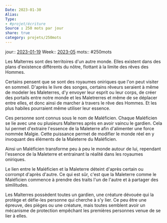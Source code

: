 ```yaml
---
Date: 2023-01-30
Alias:
Type: 
- #projet/écriture
Source : 250 mots par jour
share: true
category: projets/250mots
---
```

jour::  [2023-01-19](2023-01-19.md)
Week:: [2023-05](2023-05.md)
mots:: 
#250mots

Les Malterres sont des territoires d'un autre monde. Elles existent dans des plans d'existence différents du nôtre, flottant à la limite des rêves des Hommes. 

Certains pensent que se sont des royaumes oniriques que l'on peut visiter en sommeil. D'après le livre des songes, certains rêveurs seraient à même de modeler les Maleterres, d'y envoyer leur esprit ou leur corps, de créer des portails entre notre monde et les Maletrerres et même de se déplacer entre elles, et donc ainsi de marcher à travers le rêve des Hommes. Et les plus habiles pourraient même utiliser leur essence. 

Ces personne sont connus sous le nom de Maléficien. Chaque Maléficien se lie avec une ou plusieurs Malterres après en avoir vaincu le gardien. Cela lui permet d'extraire l'essence de la Maleterre afin d'alimenter une force nommée Malgie. Cette puissance permet de modifier le monde réel en y invoquant des éléments de la Maleterre du Maléficien.

Ainsi un Maléficien transforme peu à peu le monde autour de lui, rependant l'essence de la Maleterre et entrainant la réalité dans les royaumes oniriques.

Le lien entre le Maléficien et la Maleterre déteint d'après certain ou corrompt d'après d'autre. Ce qui est sûr, c'est que la Maleterre comme le Maléficien commence à prendre des traits l'un de l'autre et à partager des similitudes.

Les Malterres possèdent toutes un gardien, une créature dévouée qui la protège et défie-les personne qui cherche à s'y lier. Ce peu être une épreuve, des pièges ou une créature, mais toutes semblent avoir un mécanisme de protection empêchant les premières personnes venue de se lier à elles.
